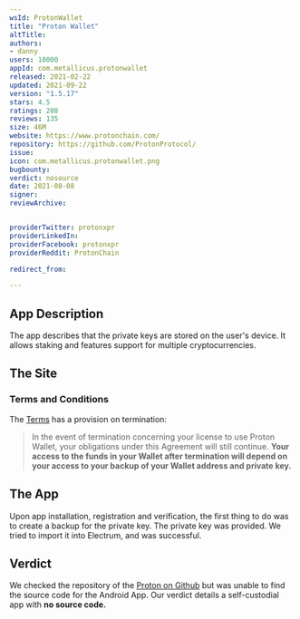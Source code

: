 ```yaml
---
wsId: ProtonWallet
title: "Proton Wallet"
altTitle: 
authors:
- danny
users: 10000
appId: com.metallicus.protonwallet
released: 2021-02-22
updated: 2021-09-22
version: "1.5.17"
stars: 4.5
ratings: 208
reviews: 135
size: 46M
website: https://www.protonchain.com/
repository: https://github.com/ProtonProtocol/
issue: 
icon: com.metallicus.protonwallet.png
bugbounty: 
verdict: nosource
date: 2021-08-08
signer: 
reviewArchive:


providerTwitter: protonxpr
providerLinkedIn: 
providerFacebook: protonxpr
providerReddit: ProtonChain

redirect_from:

---
```

## App Description

The app describes that the private keys are stored on the user's device. It allows staking and features support for multiple cryptocurrencies.

## The Site

### Terms and Conditions

The [Terms](https://www.protonchain.com/terms/) has a provision on termination:

> In the event of termination concerning your license to use Proton Wallet, your obligations under this Agreement will still continue. **Your access to the funds in your Wallet after termination will depend on your access to your backup of your Wallet address and private key.**

## The App

Upon app installation, registration and verification, the first thing to do was to create a backup for the private key. The private key was provided. We tried to import it into Electrum, and was successful. 

## Verdict

We checked the repository of the [Proton on Github](https://github.com/ProtonProtocol/) but was unable to find the source code for the Android App. Our verdict details a self-custodial app with **no source code.**

